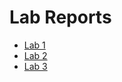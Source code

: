# Lab Reports

* [Lab 1](https://habadjian.github.io/cse15l-lab-reports/lab-report-1-week-2)
* [Lab 2](https://habadjian.github.io/cse15l-lab-reports/lab-report-2-week-4)
* [Lab 3](https://habadjian.github.io/cse15l-lab-reports/lab-report-3-week-6)
